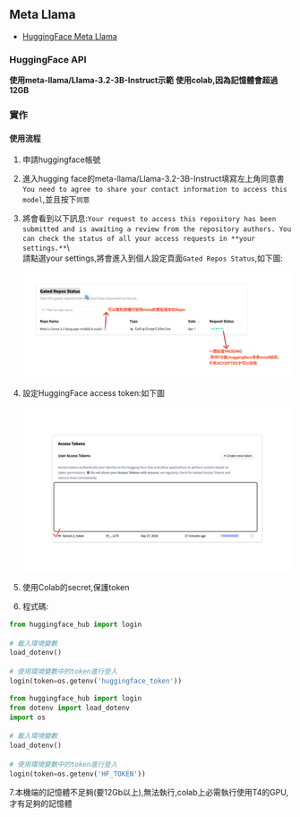 ## Meta Llama

- [HuggingFace Meta Llama](https://huggingface.co/meta-llama)

### HuggingFace API

**使用meta-llama/Llama-3.2-3B-Instruct示範**
**使用colab,因為記憶體會超過12GB**

### 實作

#### 使用流程
1. 申請huggingface帳號

2. 進入hugging face的meta-llama/Llama-3.2-3B-Instruct填寫左上角同意書`You need to agree to share your contact information to access this model`,並且按下`同意`


3. 將會看到以下訊息:`Your request to access this repository has been submitted and is awaiting a review from the repository authors. You can check the status of all your access requests in **your settings.**`\   
   請點選your settings,將會進入到個人設定頁面`Gated Repos Status`,如下圖:
   
   ![](./images/pic1.png)
   

4. 設定HuggingFace access token:如下圖

	![](./images/pic2.png)

5. 使用Colab的secret,保護token

6. 程式碼:


```python
from huggingface_hub import login

# 載入環境變數
load_dotenv()

# 使用環境變數中的token進行登入
login(token=os.getenv('huggingface_token'))
```


```python
from huggingface_hub import login
from dotenv import load_dotenv
import os

# 載入環境變數
load_dotenv()

# 使用環境變數中的token進行登入
login(token=os.getenv('HF_TOKEN'))
```

7.本機端的記憶體不足夠(要12Gb以上),無法執行,colab上必需執行使用T4的GPU,才有足夠的記憶體

